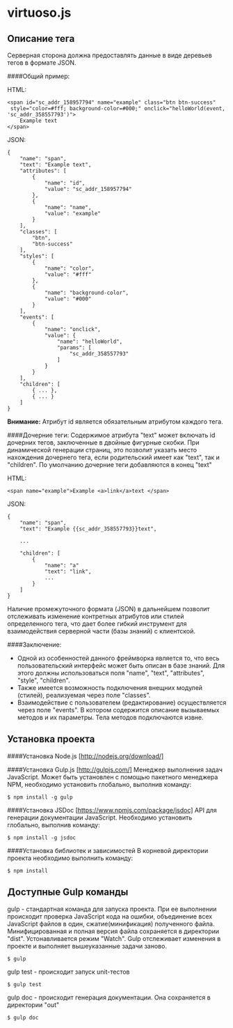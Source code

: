 # virtuoso.js

## Описание тега
Серверная сторона должна предоставлять данные в виде деревьев тегов в формате JSON.

####Общий пример:

HTML:
```
<span id="sc_addr_158957794" name="example" class="btn btn-success"
 style="color=#fff; background-color=#000;" onclick="helloWorld(event, 'sc_addr_358557793')">
    Example text
</span>
```

JSON:
```
{
    "name": "span",
    "text": "Example text",
    "attributes": [
        {
            "name": "id",
            "value": "sc_addr_158957794"
        },
        {
            "name": "name",
            "value": "example"
        }
    ],
    "classes": [
        "btn",
        "btn-success"
    ],
    "styles": [
        {
            "name": "color",
            "value": "#fff"
        },
        {
            "name": "background-color",
            "value": "#000"
        }
    ],
    "events": [
        {
            "name": "onclick",
            "value": {
                "name": "helloWorld",
                "params": [
                    "sc_addr_358557793"
                ]
            }
        }
    ],
    "children": [
        { ... },
        { ... }
    ]
}
```
**Внимание:** Атрибут id является обязательным атрибутом каждого тега.

####Дочерние теги:
Содержимое атрибута "text" может включать id дочерних тегов, заключенные в двойные фигурные скобки.
При динамической генерации страниц, это позволит указать место нахождения дочернего тега, если родительский имеет как "text", так и "children".
По умолчанию дочерние теги добавляются в конец "text"

HTML:
```
<span name="example">Example <a>link</a>text </span>
```

JSON:
```
{
    "name": "span",
    "text": "Example {{sc_addr_358557793}}text",

    ...

    "children": [
        {
            "name": "a"
            "text": "link",
            ...
        }
    ]
}
```

Наличие промежуточного формата (JSON) в дальнейшем позволит отслеживать изменение контретных атрибутов или стилей определенного
тега, что дает более гибкий инструмент для взаимодействия серверной части (базы знаний) с клиентской.

####Заключение:
 - Одной из особенностей данного фреймворка является то, что весь пользовательский интерфейс может быть описан в базе знаний.
 Для этого должны использоваться поля "name", "text", "attributes", "style", "children".
 - Также имеется возможность подключения внещних модулей (стилей), реализуемая через поле "classes".
 - Взаимодействие с пользователем (редактирование) осуществляется через поле "events".
 В котором содержится описание вызываемых методов и их параметры. Тела методов подключаются извне.

## Установка проекта

####Установка Node.js
[http://nodejs.org/download/]

####Установка Gulp.js
[http://gulpjs.com/] Менеджер выполнения задач JavaScript. Может быть установлен с помощью пакетного менеджера NPM,
необходимо установить глобально, выполнив команду:
```
$ npm install -g gulp
```

####Установка JSDoc
[https://www.npmjs.com/package/jsdoc] API для генерации документации JavaScript. Необходимо установить глобально, выполнив команду:
```
$ npm install -g jsdoc
```

####Установка библиотек и зависимостей
В корневой директории проекта необходимо выполнить команду:
```
$ npm install
```

## Доступные Gulp команды
gulp - стандартная команда для запуска проекта. При ее выполнении происходит проверка JavaScript кода на ошибки, объединение
всех JavaScript файлов в один, сжатие(минификация) полученного файла. Минифицированная и полная версия файла сохраняется в директории "dist".
Устонавливается режим "Watch". Gulp отслеживает изменения в проекте и выполняет вышеуказанные задачи заново.

```
$ gulp
```

gulp test - происходит запуск unit-тестов

```
$ gulp test
```

gulp doc - происходит генерация документации. Она сохраняется в директории "out"

```
$ gulp doc
```